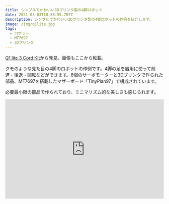 ```yaml
---
title: シンプルでかわいい3Dプリンタ製の4脚ロボット
date: 2021-03-03T18:58:55.707Z
description: シンプルでかわいい3Dプリンタ製の4脚ロボットの作例を紹介します。
image: /img/q1lite.jpg
tags:
  - ロボット
  - MT7697
  - 3Dプリンタ
---
```

[Q1 lite 3 Cord Kit](https://www.tindie.com/products/jasonleung8866/q1-lite-3-cord-kit/)から発見。画像もここから転載。

クモのような見た目の4脚のロボットの作例です。4脚の足を器用に使って前進・後退・回転などができます。8個のサーボモーターと3Dプリンタで作られた部品、MT7697を搭載したマザーボード「TinyPlan97」で構成されています。

必要最小限の部品で作られており、ミニマリズム的な美しさも感じられます。

<iframe width="100%" height="315" src="https://www.youtube.com/embed/2MpdgHBAmGo" frameborder="0" allow="accelerometer; autoplay; clipboard-write; encrypted-media; gyroscope; picture-in-picture" allowfullscreen></iframe>
